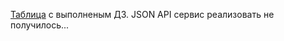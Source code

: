 [Таблица](https://docs.google.com/spreadsheets/d/e/2PACX-1vSUKCAkUerNgk4P5-cU1nPmpYtQf1Ih97Y5ErLVAVUNh8jQ3aDY2A7diD6XM5abpWyazvveULh4bSm-/pubhtml) с выполненым ДЗ.
JSON API cервис реализовать не получилось...
